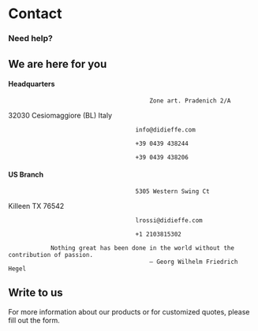 # Contact

### Need help?

## We are here for you

#### Headquarters

											Zone art. Pradenich 2/A
32030 Cesiomaggiore (BL)
Italy

										info@didieffe.com

										+39 0439 438244

										+39 0439 438206

#### US Branch

										5305 Western Swing Ct
Killeen
TX 76542

										lrossi@didieffe.com

										+1 2103815302

				Nothing great has been done in the world without the contribution of passion.			
											– Georg Wilhelm Friedrich Hegel

## Write to us

For more information about our products or for customized quotes, please fill out the form.